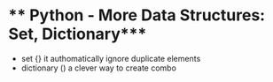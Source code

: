 ** Python - More Data Structures: Set, Dictionary***
=================================================
- set {} it authomatically ignore duplicate elements
- dictionary () a clever way to create combo
